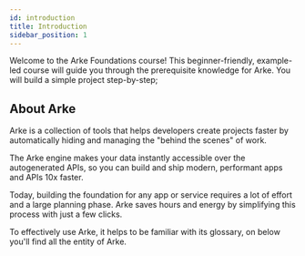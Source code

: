 ```yaml
---
id: introduction
title: Introduction
sidebar_position: 1
---
```


Welcome to the Arke Foundations course! This beginner-friendly, example-led course will guide you through the prerequisite
knowledge for Arke. You will build a simple project step-by-step;

## About Arke

Arke is a collection of tools that helps developers create projects faster by automatically hiding and 
managing the "behind the scenes" of work.

The Arke engine makes your data instantly accessible over the autogenerated APIs, so you can build and ship modern, performant apps and APIs 10x faster.

Today, building the foundation for any app or service requires a lot of effort and a large planning phase. 
Arke saves hours and energy by simplifying this process with just a few clicks.

To effectively use Arke, it helps to be familiar with its glossary, on below you'll find all the entity of Arke.

